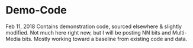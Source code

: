 # Demo-Code
Feb 11, 2018
Contains demonstration code, sourced elsewhere &amp; slightly modified. 
Not much here right now, but I will be posting NN bits and Multi-Media bits.
Mostly working toward a baseline from existing code and data. 
